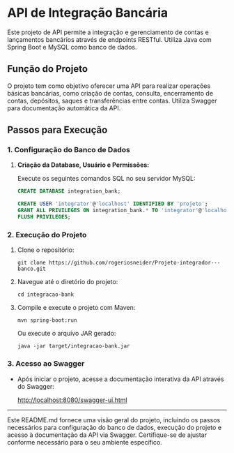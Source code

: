 # API de Integração Bancária

Este projeto de API permite a integração e gerenciamento de contas e lançamentos bancários através de endpoints RESTful. Utiliza Java com Spring Boot e MySQL como banco de dados.

## Função do Projeto

O projeto tem como objetivo oferecer uma API para realizar operações básicas bancárias, como criação de contas, consulta, encerramento de contas, depósitos, saques e transferências entre contas. Utiliza Swagger para documentação automática da API.

## Passos para Execução

### 1. Configuração do Banco de Dados

1. **Criação da Database, Usuário e Permissões:**

   Execute os seguintes comandos SQL no seu servidor MySQL:

   ```sql
   CREATE DATABASE integration_bank;

   CREATE USER 'integrator'@'localhost' IDENTIFIED BY 'projeto';
   GRANT ALL PRIVILEGES ON integration_bank.* TO 'integrator'@'localhost';
   FLUSH PRIVILEGES;
   ```

### 2. Execução do Projeto

1. Clone o repositório:

   ```
   git clone https://github.com/rogeriosneider/Projeto-integrador---banco.git
   ```

2. Navegue até o diretório do projeto:

   ```
   cd integracao-bank
   ```

3. Compile e execute o projeto com Maven:

   ```
   mvn spring-boot:run
   ```

   Ou execute o arquivo JAR gerado:

   ```
   java -jar target/integracao-bank.jar
   ```

### 3. Acesso ao Swagger

- Após iniciar o projeto, acesse a documentação interativa da API através do Swagger:

  [http://localhost:8080/swagger-ui.html](http://localhost:8080/swagger-ui.html)

---

Este README.md fornece uma visão geral do projeto, incluindo os passos necessários para configuração do banco de dados, execução do projeto e acesso à documentação da API via Swagger. Certifique-se de ajustar conforme necessário para o seu ambiente específico.